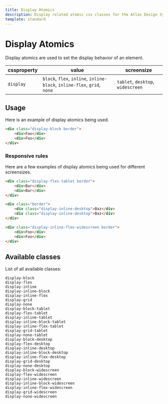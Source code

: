 ```yaml
---
title: Display Atomics
description: Display related atomic css classes for the Atlas Design System
template: standard
---
```


# Display Atomics

Display atomics are used to set the display behavior of an element.

| cssproperty | value                                                                    | screensize                        |
| ----------- | ------------------------------------------------------------------------ | --------------------------------- |
| `display`   | `block`, `flex`, `inline`, `inline-block`, `inline-flex`, `grid`, `none` | `tablet`, `desktop`, `widescreen` |

## Usage

Here is an example of display atomics being used.

```html
<div class="display-block border">
	<div>Foo</div>
	<div>Foo</div>
</div>
```

### Responsive rules

Here are a few examples of display atomics being used for different screensizes.

```html
<div class="display-flex-tablet border">
	<div>Bar</div>
	<div>Bar</div>
</div>
```

```html
<div class="border">
	<div class="display-inline-desktop">Baz</div>
	<div class="display-inline-desktop">Baz</div>
</div>
```

```html
<div class="display-inline-flex-widescreen border">
	<div>Foo</div>
	<div>Foo</div>
</div>
```

## Available classes

List of all available classes:

```atomics-filter
display-block
display-flex
display-inline
display-inline-block
display-inline-flex
display-grid
display-none
display-block-tablet
display-flex-tablet
display-inline-tablet
display-inline-block-tablet
display-inline-flex-tablet
display-grid-tablet
display-none-tablet
display-block-desktop
display-flex-desktop
display-inline-desktop
display-inline-block-desktop
display-inline-flex-desktop
display-grid-desktop
display-none-desktop
display-block-widescreen
display-flex-widescreen
display-inline-widescreen
display-inline-block-widescreen
display-inline-flex-widescreen
display-grid-widescreen
display-none-widescreen
```
